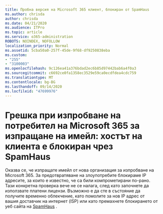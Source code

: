 ```yaml
---
title: Пробна версия на Microsoft 365 клиент, блокиран от SpamHaus
ms.author: chrisda
author: chrisda
ms.date: 04/21/2020
ms.audience: ITPro
ms.topic: article
ms.service: o365-administration
ROBOTS: NOINDEX, NOFOLLOW
localization_priority: Normal
ms.assetid: 5cba50a0-257f-45de-9f68-df9250838eba
ms.custom:
- "255"
- "3100003"
ms.openlocfilehash: 9c126ea41a376bdad2ec6b85d97442bab6a4f0a3
ms.sourcegitcommit: c6692ce0fa1358ec3529e59ca0ecdfdea4cdc759
ms.translationtype: MT
ms.contentlocale: bg-BG
ms.lasthandoff: 09/14/2020
ms.locfileid: "47699976"
---
```

# <a name="error-when-a-microsoft-365-trial-user-sends-email-client-host-blocked-using-spamhaus"></a>Грешка при изпробване на потребител на Microsoft 365 за изпращане на имейл: хостът на клиента е блокиран чрез SpamHaus

Оказва се, че изпращате имейл от нова организация за изпробване на Microsoft 365. За предотвратяване на злоупотребите блокираме IP адресите, за които е известно, че са били компрометирани по-рано. Тази конкретна проверка вече не се налага, след като започнете да използвате платени лицензи. Възможно е да сте в състояние да получите временно облекчение, като помолите за нов IP адрес от вашия доставчик на интернет (ISP) или като премахнете блокирането от уеб сайта на [SpamHaus](https://go.microsoft.com/fwlink/p/?linkid=123245) .
